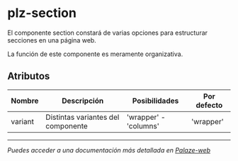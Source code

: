 # plz-section

El componente section constará de varias opciones para estructurar secciones en una página web.

La función de este componente es meramente organizativa.

## Atributos

| Nombre | Descripción | Posibilidades | Por defecto |
| --- | --- | --- | --- |
| variant | Distintas variantes del componente | 'wrapper' - 'columns' | 'wrapper' |

--------------------------------------------------------------------------------------------------------------

*Puedes acceder a una documentación más detallada en [Palaze-web](https://palaze-pablodiazjorge.netlify.app/)*